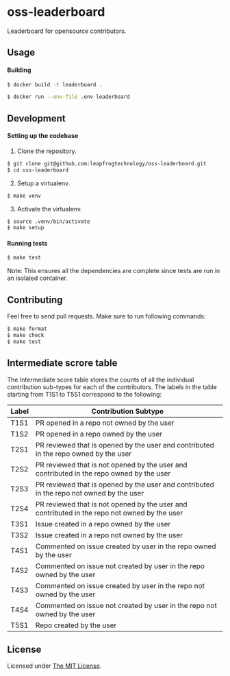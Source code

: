 # oss-leaderboard

Leaderboard for opensource contributors.

## Usage

#### Building

```bash 
$ docker build -t leaderboard .
```

```bash 
$ docker run --env-file .env leaderboard
```

## Development

#### Setting up the codebase

1. Clone the repository.

```bash
$ git clone git@github.com:leapfrogtechnology/oss-leaderboard.git
$ cd oss-leaderboard
```

2. Setup a virtualenv.

```bash
$ make venv
```

3. Activate the virtualenv.

```bash
$ source .venv/bin/activate
$ make setup
```

#### Running tests

```bash
$ make test
```

Note: This ensures all the dependencies are complete since tests are run in an isolated container.

## Contributing

Feel free to send pull requests.
Make sure to run following commands:
```bash
$ make format
$ make check
$ make test
```

## Intermediate scrore table

The Intermediate score table stores the counts of all the individual contribution sub-types for each of the contributors.
The labels in the table starting from T1S1 to T5S1 correspond to the following:

| Label | Contribution Subtype |
| ------ | ------ |
| T1S1 | PR opened in a repo not owned by the user |
| T1S2 | PR opened in a repo owned by the user |
| T2S1 | PR reviewed that is opened by the user and contributed in the repo owned by the user |
| T2S2 | PR reviewed that is not opened by the user and contributed in the repo owned by the user |
| T2S3 | PR reviewed that is opened by the user and contributed in the repo not owned by the user |
| T2S4 | PR reviewed that is not opened by the user and contributed in the repo not owned by the user |
| T3S1 | Issue created in a repo owned by the user |
| T3S2 | Issue created in a repo not owned by the user |
| T4S1 | Commented on issue created by user in the repo owned by the user |
| T4S2 | Commented on issue not created by user in the repo owned by the user |
| T4S3 | Commented on issue created by user in the repo not owned by the user |
| T4S4 | Commented on issue not created by user in the repo not owned by the user |
| T5S1 | Repo created by the user |

## License

Licensed under [The MIT License](LICENSE).
